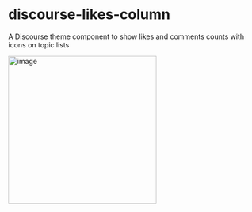 # discourse-likes-column

A Discourse theme component to show likes and comments counts with icons on topic lists

<img width="299" alt="image" src="https://user-images.githubusercontent.com/3530/196007928-257f68e1-ff1a-46ed-aeb6-46f9fb00dcac.png">
